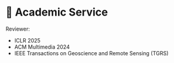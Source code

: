 # 💬 Academic Service

Reviewer:

* ICLR 2025
* ACM Multimedia 2024
* IEEE Transactions on Geoscience and Remote Sensing (TGRS)
